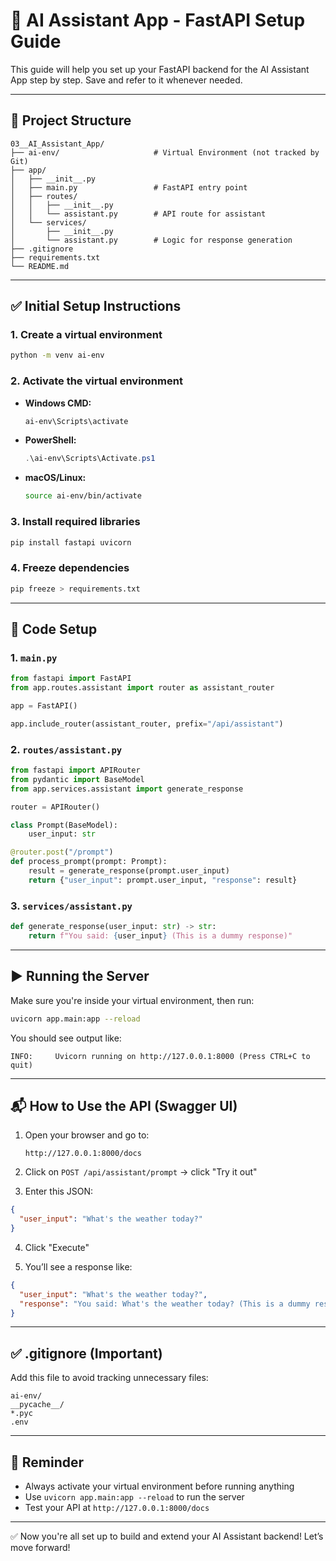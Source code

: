 # 🧠 AI Assistant App - FastAPI Setup Guide

This guide will help you set up your FastAPI backend for the AI Assistant App step by step. Save and refer to it whenever needed.

---

## 📁 Project Structure

```
03__AI_Assistant_App/
├── ai-env/                     # Virtual Environment (not tracked by Git)
├── app/
│   ├── __init__.py
│   ├── main.py                 # FastAPI entry point
│   ├── routes/
│   │   ├── __init__.py
│   │   └── assistant.py        # API route for assistant
│   └── services/
│       ├── __init__.py
│       └── assistant.py        # Logic for response generation
├── .gitignore
├── requirements.txt
└── README.md
```

---

## ✅ Initial Setup Instructions

### 1. **Create a virtual environment**

```bash
python -m venv ai-env
```

### 2. **Activate the virtual environment**

- **Windows CMD:**
  ```bash
  ai-env\Scripts\activate
  ```
- **PowerShell:**
  ```powershell
  .\ai-env\Scripts\Activate.ps1
  ```
- **macOS/Linux:**
  ```bash
  source ai-env/bin/activate
  ```

### 3. **Install required libraries**

```bash
pip install fastapi uvicorn
```

### 4. **Freeze dependencies**

```bash
pip freeze > requirements.txt
```

---

## 🧱 Code Setup

### 1. `main.py`

```python
from fastapi import FastAPI
from app.routes.assistant import router as assistant_router

app = FastAPI()

app.include_router(assistant_router, prefix="/api/assistant")
```

### 2. `routes/assistant.py`

```python
from fastapi import APIRouter
from pydantic import BaseModel
from app.services.assistant import generate_response

router = APIRouter()

class Prompt(BaseModel):
    user_input: str

@router.post("/prompt")
def process_prompt(prompt: Prompt):
    result = generate_response(prompt.user_input)
    return {"user_input": prompt.user_input, "response": result}
```

### 3. `services/assistant.py`

```python
def generate_response(user_input: str) -> str:
    return f"You said: {user_input} (This is a dummy response)"
```

---

## ▶️ Running the Server

Make sure you're inside your virtual environment, then run:

```bash
uvicorn app.main:app --reload
```

You should see output like:

```
INFO:     Uvicorn running on http://127.0.0.1:8000 (Press CTRL+C to quit)
```

---

## 📬 How to Use the API (Swagger UI)

1. Open your browser and go to:

   ```
   http://127.0.0.1:8000/docs
   ```

2. Click on `POST /api/assistant/prompt` → click "Try it out"

3. Enter this JSON:

```json
{
  "user_input": "What's the weather today?"
}
```

4. Click "Execute"

5. You’ll see a response like:

```json
{
  "user_input": "What's the weather today?",
  "response": "You said: What's the weather today? (This is a dummy response)"
}
```

---

## ✅ .gitignore (Important)

Add this file to avoid tracking unnecessary files:

```
ai-env/
__pycache__/
*.pyc
.env
```

---

## 🔁 Reminder

- Always activate your virtual environment before running anything
- Use `uvicorn app.main:app --reload` to run the server
- Test your API at `http://127.0.0.1:8000/docs`

---

✅ Now you're all set up to build and extend your AI Assistant backend! Let’s move forward!

